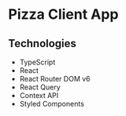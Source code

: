 # Pizza Client App

## Technologies

-   TypeScript
-   React
-   React Router DOM v6
-   React Query
-   Context API
-   Styled Components
